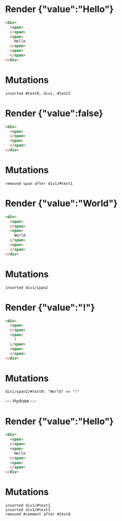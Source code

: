 # Render {"value":"Hello"}
```html
<div>
  <span>
  </span>
  <span>
    Hello
  </span>
  <span>
  </span>
</div>
```

# Mutations
```
inserted #text0, div1, #text2
```


# Render {"value":false}
```html
<div>
  <span>
  </span>
  <span>
  </span>
</div>
```

# Mutations
```
removed span after div1/#text1
```


# Render {"value":"World"}
```html
<div>
  <span>
  </span>
  <span>
    World
  </span>
  <span>
  </span>
</div>
```

# Mutations
```
inserted div1/span2
```


# Render {"value":"!"}
```html
<div>
  <span>
  </span>
  <span>
    !
  </span>
  <span>
  </span>
</div>
```

# Mutations
```
div1/span2/#text0: "World" => "!"
```


--- Hydrate ---
# Render {"value":"Hello"}
```html
<div>
  <span>
  </span>
  <span>
    Hello
  </span>
  <span>
  </span>
</div>
```

# Mutations
```
inserted div1/#text1
inserted div1/#text3
removed #comment after #text0
```